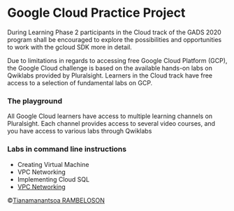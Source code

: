 # Google Cloud Practice Project 
 During Learning Phase 2 participants in the Cloud track of the GADS 2020 program shall be encouraged to explore the possibilities and opportunities to work with the gcloud SDK more in detail.

 Due to limitations in regards to accessing free Google Cloud Platform (GCP), the Google Cloud challenge is based on the available hands-on labs on Qwiklabs provided by Pluralsight. Learners in the Cloud track have free access to a selection of fundamental labs on GCP.

### The playground

All Google Cloud learners have access to multiple learning channels on Pluralsight. Each channel provides access to several video courses, and you have access to various labs through Qwiklabs

### Labs in command line instructions

* Creating Virtual Machine
* VPC Networking
* Implementing Cloud SQL
* [VPC Networking](https://github.com/rmanantsoa/GoogleCloudPracticeProject/blob/master/VPC_networking/README.md)




&copy;[Tianamanantsoa RAMBELOSON](https://www.linkedin.com/in/tianamanantsoa-rambeloson/)

